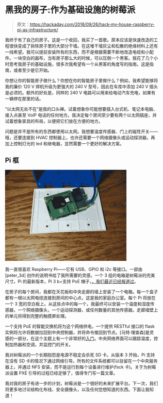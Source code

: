 # 黑我的房子:作为基础设施的树莓派

> 原文：<https://hackaday.com/2018/09/26/hack-my-house-raspberry-pi-as-infrastructure/>

我终于有了自己的房子。这是一个收回，我买了一首歌。原本应该是快速改造的工程很快变成了拆除房子里的大部分干墙。在这堆干墙灰尘和松散的绝缘材料上还有一线希望。我可以提前安装所有的东西，而不是根据需要不断地改造电缆和小配件。一块空白的画布，当有房子那么大的时候，可以压倒一个黑客。我花了几个小时思考我房子的基础设施，很多次我希望有一个从黑客的角度写的指南。这是指南，或者至少是它开始。

你想让你的智能房子做什么？你想在你的智能房子里做什么？例如，我希望能够将我的廉价 120 V 焊机升级为更强大的 240 V 型号，因此在车库中添加 240 V 插头是必须的。额外的好处是，同样的 240 V 电路可以用来给电动汽车充电，如果有一辆停在那里的话。

“以太网无处不在”是我的口头禅。试着想象你可能想要插入台式机、笔记本电脑、接入点甚至 VoIP 电话的任何地方。我决定每个房间至少要有两个以太网插座，并试着想象家具的布局，以便把它们放在方便的地方。

问题是并不是所有的东西都使用以太网。我想要温度传感器、门上的磁性开关——哦，还要连接到 HVAC 控制器上，也许还需要一个网络摄像头或运动探测器。再加上控制灯光的 led 和继电器，显然需要一个更好的解决方案。

## Pi 框

![](img/19c28ea2442cefb9e26259e59788cfaa.png)

我一直很喜欢 Raspberry Pi——它有 USB、GPIO 和 i2c 等接口。一部由[peter_3d] 创作的说明书给了我所需要的灵感。一个 3 组的电箱是树莓派的完美尺寸。Pi 的最新版本，Pi 3 b+支持 PoE 帽子，[，我们最近已经报道过](https://hackaday.com/2018/08/26/rasberry-pi-poe-hat-released/)。

在房子的每个房间，我都在天花板和中央走廊的墙上安装了一个电箱。每一个盒子都有一根以太网电缆连接到房间的中心点，这是我的家庭办公室。每个 Pi 将放在一个 3 宽的空白板上。从这些点中的每一个，我最终可以安装一个温度和湿度传感器，一个网络摄像头，一个运动探测器，或任何数量的其他传感器。走廊墙壁上的单元将得到完整的触摸屏处理。

一个支持 PoE 的智能交换机将为这个网络供电，一个提供 RESTful 接口的 flask 实例将允许将数据拉回到中央控制器，并将命令推回到节点。[马特·理查森]是灵感的一部分，在这个主题上有一个非常好的[入门](http://mattrichardson.com/Raspberry-Pi-Flask/)。中央网络界面可以跟踪温度，控制加热器和空调，并监控门的开关。

我对树莓派的一个长期抱怨是电源不稳定会杀死 SD 卡。从版本 3 开始，Pi 支持在没有 SD 卡的情况下通过网络引导。所有的文件系统都可以驻留在一个中央服务器上，并通过 NFS 安装，而不是运行到每个设备进行维护(fsck 卡)。关于为树莓派设置 PXE 引导的过程已经足够了，值得专门写一篇文章。

我对我的房子有进一步的计划，树莓派是一个很好的未来扩展平台。下一次，我们将更多地讨论结构化布线、安全摄像头，以及任何您想知道的东西。下面让我知道！